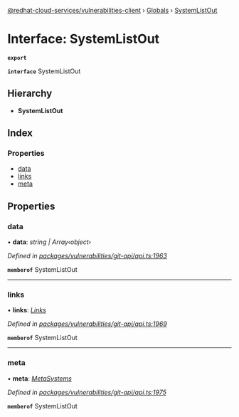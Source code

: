[@redhat-cloud-services/vulnerabilities-client](../README.md) › [Globals](../globals.md) › [SystemListOut](systemlistout.md)

# Interface: SystemListOut

**`export`** 

**`interface`** SystemListOut

## Hierarchy

* **SystemListOut**

## Index

### Properties

* [data](systemlistout.md#data)
* [links](systemlistout.md#links)
* [meta](systemlistout.md#meta)

## Properties

###  data

• **data**: *string | Array‹object›*

*Defined in [packages/vulnerabilities/git-api/api.ts:1963](https://github.com/RedHatInsights/javascript-clients/blob/master/packages/vulnerabilities/git-api/api.ts#L1963)*

**`memberof`** SystemListOut

___

###  links

• **links**: *[Links](links.md)*

*Defined in [packages/vulnerabilities/git-api/api.ts:1969](https://github.com/RedHatInsights/javascript-clients/blob/master/packages/vulnerabilities/git-api/api.ts#L1969)*

**`memberof`** SystemListOut

___

###  meta

• **meta**: *[MetaSystems](metasystems.md)*

*Defined in [packages/vulnerabilities/git-api/api.ts:1975](https://github.com/RedHatInsights/javascript-clients/blob/master/packages/vulnerabilities/git-api/api.ts#L1975)*

**`memberof`** SystemListOut
